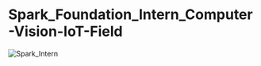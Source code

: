 # Spark_Foundation_Intern_Computer-Vision-IoT-Field


![Spark_Intern](https://user-images.githubusercontent.com/78465115/117543797-fed71680-b03b-11eb-9bcf-97dd15fcca11.jpg)

